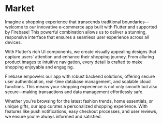 # Market

Imagine a shopping experience that transcends traditional boundaries—welcome to our innovative e-commerce app built with Flutter and supported by Firebase! This powerful combination allows us to deliver a stunning, responsive interface that ensures a seamless user experience across all devices.

With Flutter’s rich UI components, we create visually appealing designs that capture users' attention and enhance their shopping journey. From alluring product images to intuitive navigation, every detail is crafted to make shopping enjoyable and engaging.

Firebase empowers our app with robust backend solutions, offering secure user authentication, real-time database management, and scalable cloud functions. This means your shopping experience is not only smooth but also secure—making transactions and data management effortlessly safe.

Whether you're browsing for the latest fashion trends, home essentials, or unique gifts, our app curates a personalized shopping experience. With features like push notifications, easy checkout processes, and user reviews, we ensure you're always informed and satisfied.


